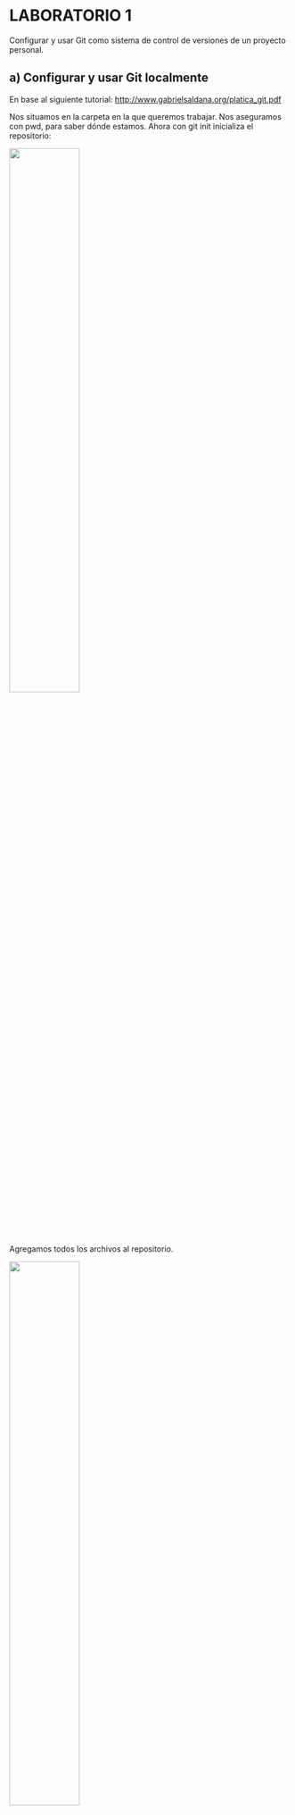 # LABORATORIO 1
Configurar y usar Git como sistema de control de versiones de un proyecto personal.
## a)	Configurar y usar Git localmente
   En base al siguiente tutorial: http://www.gabrielsaldana.org/platica_git.pdf <br />
   
   Nos situamos en la carpeta en la que queremos trabajar. Nos aseguramos con pwd, para saber dónde estamos.
   Ahora con git init inicializa el repositorio:
   <p>
      <img width="50%" height="50%" src="Imagenes/init.PNG">
   </p>
   
   Agregamos todos los archivos al repositorio.
   <p>
      <img width="50%" height="50%" src="Imagenes/add.PNG">
   </p>
   
   * Realizar cambios
   <p>
      <img width="50%" height="50%" src="Imagenes/commit.PNG">
   </p>
   
   * Crear ramas
   <p>
      <img width="50%" height="50%" src="Imagenes/branch.PNG">
   </p>
   
   * Hacer merges
   <p>
      <img width="50%" height="50%" src="Imagenes/merge.PNG">
   </p>
   
   * Revisar historial
   <p>
      <img width="50%" height="50%" src="Imagenes/log.PNG">
   </p>
   
   * Regresar a la version anterior
   <p>
      <img width="50%" height="50%" src="Imagenes/reset.PNG">
   </p>
   
## b)	Configurar y usar GitHub
   En base al siguiente tutorial: https://www.freecodecamp.org/news/the-beginners-guide-to-git-github/
   ### Tipo 1 : cree el repositorio, clónelo en su PC y trabaje en él (recomendado)
   El tipo 1 implica crear un repositorio totalmente nuevo en GitHub, clonarlo en nuestra computadora, trabajar en nuestro proyecto y rechazarlo.
   * Cree un nuevo repositorio haciendo clic en el botón "nuevo repositorio" en la página web de GitHub.
   * Elija un nombre para su primer repositorio, agregue una pequeña descripción, marque la casilla "Inicializar este repositorio con un README" y haga clic en el botón "Crear     repositorio".
   <p>
      <img width="40%" height="40%" src="Imagenes/uno.PNG">
   </p>
   
   ¡Bien hecho! Se creo su repositorio de GitHub. <br />
   Su primera misión es obtener una copia del repositorio en su computadora. Para hacer eso, necesita "clonar" el repositorio en su computadora. <br />
   * Clonar un repositorio significa que está tomando un repositorio que está en el servidor y lo clona en su computadora, al igual que descargarlo. En la página del repositorio,  debe obtener la dirección "HTTPS".
   <p>
      <img width="40%" height="40%" src="Imagenes/dos.PNG">
   </p>
   
   * Una vez que tenga la dirección del repositorio, debe usar su terminal. Utilice el siguiente comando en su terminal. Cuando esté listo, puede ingresar esto: <br />
   `git clone [HTTPS ADDRESS]`<br />
     Este comando hará una copia local del repositorio alojado en la dirección dada.<br />
     Ahora, su repositorio está en su computadora. Debes moverte en él con el siguiente comando.<br />
     `cd [NAME OF REPOSITORY]`
     <p>
        <img width="40%" height="40%" src="Imagenes/tres.PNG">
     </p>
     
   * Ahora, en la terminal, estás en el directorio de tu repositorio. Hay 4 pasos en un compromiso: ‘status’ , ‘add’ , ‘commit’ and ‘push’. Todos los siguientes pasos deben realizarse dentro de su proyecto. Repasemos uno por uno.
     #### “status”
     Lo primero que debe hacer es verificar los archivos que ha modificado. Para hacer esto, puede escribir el siguiente comando para que aparezca una lista de cambios.
     <p>
        <img width="40%" height="40%" src="Imagenes/github1.PNG">
     </p>
     
     #### “add”
     Con la ayuda de la lista de cambios, puede agregar todos los archivos que desea cargar con el siguiente comando:<br />
     `git add [FILENAME] [FILENAME] [...]`<br />
     En nuestro caso, agregaremos un archivo HTML simple.<br />
     `git add sample.html`
     <p>
        <img width="40%" height="40%" src="Imagenes/github2.PNG">
     </p>     
     
     #### “commit”
     Ahora que hemos agregado los archivos de nuestra elección, necesitamos escribir un mensaje para explicar lo que hemos hecho. Este mensaje puede resultar útil más adelante si queremos consultar el historial de cambios. Aquí tienes un ejemplo de lo que podemos poner en nuestro caso.<br />
     `git commit -m "Added sample HTML file that contain basic syntax"`<br />
     <p>
        <img width="40%" height="40%" src="Imagenes/github3.PNG">
     </p>  
     
     #### “push”
     Ahora podemos poner nuestro trabajo en GitHub. Para hacer eso, tenemos que "push" nuestros archivos a Remote. Remote es una instancia duplicada de nuestro repositorio que vive en otro lugar de un servidor remoto. Para hacer esto, debemos saber el nombre del remote control (en su mayoría remoto se llama origin). Para averiguar ese nombre, escriba el siguiente comando.<br />
     `git remote`<br />
     <p>
        <img width="40%" height="40%" src="Imagenes/github4.PNG">
     </p>  
     
     Como puede ver en la imagen de arriba, el nombre de nuestro remote control es origin. Ahora podemos "push" nuestro trabajo de forma segura con el siguiente comando.<br />
     `git push origin master`<br />
     <p>
        <img width="40%" height="40%" src="Imagenes/github5.PNG">
     </p>  
     
     Ahora, si vamos a nuestro repositorio en la página web de GitHub, podemos ver el archivo sample.html que hemos enviado al remote control: ¡GitHub!<br />
     <p>
        <img width="40%" height="40%" src="Imagenes/github6.PNG">
     </p>  
   ### Tipo 2: Trabaje en su proyecto localmente, luego cree el repositorio en GitHub y envíelo a remote control .
   El tipo 2 le permite crear un repositorio nuevo desde una carpeta existente en nuestra computadora y enviarlo a GitHub. En muchos casos, es posible que ya haya creado algo en su computadora que desee convertir repentinamente en un repositorio en GitHub.<br />
   Por defecto, cualquier directorio de nuestra computadora no es un repositorio de Git, pero podemos convertirlo en un repositorio de Git.<br />
   Después de convertir nuestro directorio a un repositorio de Git, lo primero que debemos hacer es verificar los archivos que tenemos.<br />
   Entonces, hay  archivos en ese directorio que necesitamos "add" a nuestro Repo.<br />
   NOTA: Para "add" todos los archivos en nuestro Repositorio podemos usar el siguiente comando:<br />
   `git add .`<br />
   Una vez que se completa el área de preparación (el proceso de adición), podemos verificar si los archivos se agregaron correctamente o no ejecutando el estado de git<br />
   Si esos archivos en particular están en verde , ¡ha hecho su trabajo!
   Entonces tenemos que "commit" con una descripción en ella.<br />
   <p>
      <img width="40%" height="40%" src="Imagenes/github9.PNG">
   </p>    
   
   Entonces, para agregar ese remote contro, primero tenemos que ir a GitHub. Cree un nuevo repositorio y asígnele el nombre que desee para almacenarlo en GitHub. Luego haga clic en el botón "Crear repositorio".<br />
   NOTA: En el Tipo 2, no inicialice el repositorio con un archivo README cuando cree un nuevo repositorio en la página web de GitHub.<br />
   <p>
      <img width="40%" height="40%" src="Imagenes/github7.PNG">
   </p>  
   
   Después de hacer clic en el botón "Crear repositorio", encontrará la siguiente imagen como una página web.
   <p>
      <img width="40%" height="40%" src="Imagenes/github8.PNG">
   </p> 

   Copie la dirección HTTPS. Ahora crearemos el remote control para nuestro repositorio.<br />
   `git remote add origin [HTTPS ADDRESS]`<br />
   Después de ejecutar este comando, podemos verificar si hemos agregado exitosamente el control remoto o no mediante el siguiente comando.<br />
   `git remote`<br />
   Y si genera "origin", ha agregado el control remoto a su proyecto.<br />
   ¡Ahora podemos enviar nuestro proyecto a GitHub sin ningún problema!<br />
   `git push origin master`<br />
   <p>
      <img width="40%" height="40%" src="Imagenes/github10.PNG">
   </p> 
   
   Después de completar estos pasos uno por uno, si vas a GitHub puedes encontrar tu repositorio con los archivos.
   
